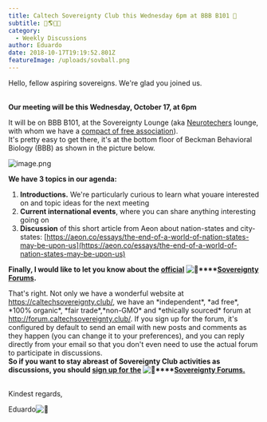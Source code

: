 ```yaml
---
title: Caltech Sovereignty Club this Wednesday 6pm at BBB B101 🚩
subtitle: 🎉🌎🎊📜
category:
  - Weekly Discussions
author: Eduardo
date: 2018-10-17T19:19:52.801Z
featureImage: /uploads/sovball.png
---
```

Hello, fellow aspiring sovereigns. We're glad you joined us.

\
**Our meeting will be this Wednesday, October 17, at 6pm**



It will be on BBB B101, at the Sovereignty Lounge (aka [Neurotechers](http://neurotechers.caltech.edu/) lounge, with whom we have a [compact of free association](https://en.wikipedia.org/wiki/Compact_of_Free_Association)).\
It's pretty easy to get there, it's at the bottom floor of Beckman Behavioral Biology (BBB) as shown in the picture below.

![image.png](https://mail.google.com/mail/u/0?ui=2&ik=731b35a246&attid=0.1&permmsgid=msg-a:r-7426006514933737163&th=1667711f59bd4f0c&view=fimg&sz=s0-l75-ft&attbid=ANGjdJ-jZG9fxk-a7PyajD7dGlwvTOPS0LFpgDjN70PN-YjuNumX1DrGhiXZDZLJ8Xw5QXoWykQUVcPg4xT7sGUzwUZHklV7tsQ7Rx7Ip4nLbOAa6b5rCeKko9hO5KI&disp=emb&realattid=ii_jna18t580)



**We have 3 topics in our agenda:**

1. **Introductions.** We're particularly curious to learn what youare interested on and topic ideas for the next meeting
2. **Current international events**, where you can share anything interesting going on
3. **Discussion** of this short article from Aeon about nation-states and city-states: [https://aeon.co/​essays/the-end-of-a-world-of-​nation-states-may-be-upon-us](https://aeon.co/essays/the-end-of-a-world-of-nation-states-may-be-upon-us)



**Finally, I would like to let you know about the [official](http://forum.caltechsovereignty.club/) ![🚩](https://mail.google.com/mail/e/1f6a9)****[Sovereignty​Forums](http://forum.caltechsovereignty.club/).**

That's right. Not only we have a wonderful website at [https://caltechsovereignty.​club/](https://caltechsovereignty.club/), we have an \*independent\*, \*ad free\*, \*100% organic\*, \*fair trade\*,\*non-GMO\* and \*ethically sourced\* forum at [http://forum.​caltechsovereignty.club/](http://forum.caltechsovereignty.club/). If you sign up for the forum, it's configured by default to send an email with new posts and comments as they happen (you can change it to your preferences), and you can reply directly from your email so that you don't even need to use the actual forum to participate in discussions.\
**So if you want to stay abreast of Sovereignty Club activities as discussions, you should [sign up for the](http://forum.caltechsovereignty.club/) ![🚩](https://mail.google.com/mail/e/1f6a9)****[Sovereignty Forums.](http://forum.caltechsovereignty.club/)**

\
Kindest regards,



Eduardo![🚩](https://mail.google.com/mail/e/1f6a9)